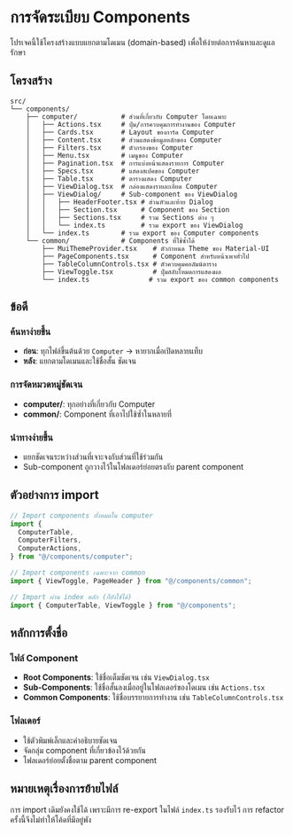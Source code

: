 # การจัดระเบียบ Components

โปรเจคนี้ใช้โครงสร้างแบบแยกตามโดเมน (domain-based) เพื่อให้ง่ายต่อการค้นหาและดูแลรักษา

## โครงสร้าง

```
src/
└── components/
    ├── computer/           # ส่วนที่เกี่ยวกับ Computer โดยเฉพาะ
    │   ├── Actions.tsx     # ปุ่ม/การควบคุมการทำงานของ Computer
    │   ├── Cards.tsx       # Layout ของการ์ด Computer
    │   ├── Content.tsx     # ส่วนแสดงข้อมูลหลักของ Computer
    │   ├── Filters.tsx     # ตัวกรองของ Computer
    │   ├── Menu.tsx        # เมนูของ Computer
    │   ├── Pagination.tsx  # การแบ่งหน้าแสดงรายการ Computer
    │   ├── Specs.tsx       # แสดงสเปคของ Computer
    │   ├── Table.tsx       # ตารางแสดง Computer
    │   ├── ViewDialog.tsx  # กล่องแสดงรายละเอียด Computer
    │   ├── ViewDialog/     # Sub-component ของ ViewDialog
    │   │   ├── HeaderFooter.tsx # ส่วนหัวและท้าย Dialog
    │   │   ├── Section.tsx      # Component ของ Section
    │   │   ├── Sections.tsx     # รวม Sections ต่าง ๆ
    │   │   └── index.ts         # รวม export ของ ViewDialog
    │   └── index.ts        # รวม export ของ Computer components
    └── common/             # Components ที่ใช้ซ้ำได้
        ├── MuiThemeProvider.tsx    # ตัวกำหนด Theme ของ Material-UI
        ├── PageComponents.tsx      # Component สำหรับหน้าเพจทั่วไป
        ├── TableColumnControls.tsx # ตัวควบคุมคอลัมน์ตาราง
        ├── ViewToggle.tsx          # ปุ่มสลับโหมดการแสดงผล
        └── index.ts               # รวม export ของ common components
```

## ข้อดี

### ค้นหาง่ายขึ้น

* **ก่อน**: ทุกไฟล์ขึ้นต้นด้วย `Computer` → หายากเมื่อเปิดหลายแท็บ
* **หลัง**: แยกตามโดเมนและใช้ชื่อสั้น ชัดเจน

### การจัดหมวดหมู่ชัดเจน

* **computer/**: ทุกอย่างที่เกี่ยวกับ Computer
* **common/**: Component ที่เอาไปใช้ซ้ำในหลายที่

### นำทางง่ายขึ้น

* แยกชัดเจนระหว่างส่วนที่เจาะจงกับส่วนที่ใช้ร่วมกัน
* Sub-component ถูกวางไว้ในโฟลเดอร์ย่อยตรงกับ parent component

## ตัวอย่างการ import

```typescript
// Import components ทั้งหมดใน computer
import {
  ComputerTable,
  ComputerFilters,
  ComputerActions,
} from "@/components/computer";

// Import components เฉพาะจาก common
import { ViewToggle, PageHeader } from "@/components/common";

// Import ผ่าน index หลัก (ก็ยังใช้ได้)
import { ComputerTable, ViewToggle } from "@/components";
```

## หลักการตั้งชื่อ

### ไฟล์ Component

* **Root Components**: ใช้ชื่อเต็มชัดเจน เช่น `ViewDialog.tsx`
* **Sub-Components**: ใช้ชื่อสั้นลงเมื่ออยู่ในโฟลเดอร์ของโดเมน เช่น `Actions.tsx`
* **Common Components**: ใช้ชื่อบรรยายการทำงาน เช่น `TableColumnControls.tsx`

### โฟลเดอร์

* ใช้ตัวพิมพ์เล็กและคำอธิบายชัดเจน
* จัดกลุ่ม component ที่เกี่ยวข้องไว้ด้วยกัน
* โฟลเดอร์ย่อยตั้งชื่อตาม parent component

## หมายเหตุเรื่องการย้ายไฟล์

การ import เดิมยังคงใช้ได้ เพราะมีการ re-export ในไฟล์ `index.ts` รองรับไว้ การ refactor ครั้งนี้จึงไม่ทำให้โค้ดที่มีอยู่พัง
